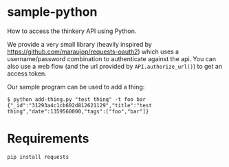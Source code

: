 sample-python
=============

How to access the thinkery API using Python.

We provide a very small library (heavily inspired by https://github.com/maraujop/requests-oauth2) which uses a username/password combination to authenticate against the api. You can also use a web flow (and the url provided by `API.authorize_url()`) to get an access token.

Our sample program can be used to add a thing:

```
$ python add-thing.py "test thing" -t foo bar
{"_id":"31293a4c1cb602d812621129","title":"test thing","date":1359560000,"tags":["foo","bar"]}

```

Requirements
============

```python
pip install requests
```

